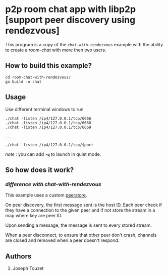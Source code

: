 # p2p room chat app with libp2p [support peer discovery using rendezvous]

This program is a copy of the `chat-with-rendezvous` example with the ability to create a *room-chat* with more then two users.

## How to build this example?

```
cd room-chat-with-rendezvous/
go build -o chat
```

## Usage

Use different terminal windows to run

```
./chat -listen /ip4/127.0.0.1/tcp/6666
./chat -listen /ip4/127.0.0.1/tcp/6668
./chat -listen /ip4/127.0.0.1/tcp/6669

...

./chat -listen /ip4/127.0.0.1/tcp/$port
```

*note :* you can add __`-q`__ to launch in quiet mode.

## So how does it work?

### *difference with chat-with-rendezvous*

This example uses a custom [peerstore](https://github.com/jolatechno/mpi-peerstore).

On peer discovery, the first message sent is the host ID. Each peer check if they have a connection to the given peer and if not store the stream in a map where key are peer ID.

Upon sending a message, the message is sent to every stored stream.

When a peer disconnect, to ensure that other peer don't crash, channels are closed and removed when a peer doesn't respond.

## Authors
1. Joseph Touzet
